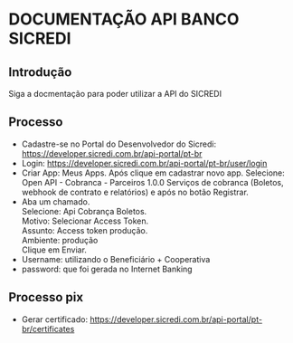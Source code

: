 # DOCUMENTAÇÃO API BANCO SICREDI

## Introdução

Siga a docmentação para poder utilizar a API do SICREDI

## Processo

- Cadastre-se no Portal do Desenvolvedor do Sicredi: https://developer.sicredi.com.br/api-portal/pt-br
- Login: https://developer.sicredi.com.br/api-portal/pt-br/user/login
- Criar App: Meus Apps. Após clique em cadastrar novo app. Selecione: Open API - Cobranca - Parceiros 1.0.0
  Serviços de cobranca (Boletos, webhook de contrato e relatórios) e após no botão Registrar.
- Aba um chamado. <br>
  Selecione: Api Cobrança Boletos.<br>
  Motivo: Selecionar Access Token. <br>
  Assunto: Access token produção. <br>
  Ambiente: produção<br>
  Clique em Enviar.<br>
- Username: utilizando o Beneficiário + Cooperativa<br>
- password: que foi gerada no Internet Banking

## Processo pix

- Gerar certificado: https://developer.sicredi.com.br/api-portal/pt-br/certificates
